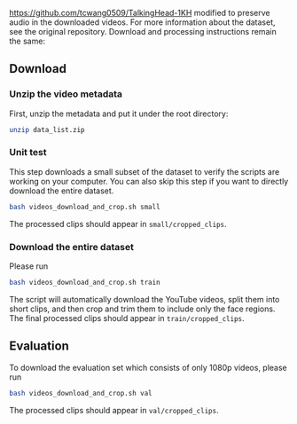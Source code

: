 https://github.com/tcwang0509/TalkingHead-1KH modified to preserve audio in the downloaded videos. For more information about the dataset, see the original repository. Download and processing instructions remain the same:


## Download
### Unzip the video metadata
First, unzip the metadata and put it under the root directory:
```bash
unzip data_list.zip
```

### Unit test
This step downloads a small subset of the dataset to verify the scripts are working on your computer. You can also skip this step if you want to directly download the entire dataset.
```bash
bash videos_download_and_crop.sh small
```
The processed clips should appear in `small/cropped_clips`.

### Download the entire dataset
Please run
```bash
bash videos_download_and_crop.sh train
```
The script will automatically download the YouTube videos, split them into short clips, and then crop and trim them to include only the face regions. The final processed clips should appear in `train/cropped_clips`.


## Evaluation
To download the evaluation set which consists of only 1080p videos, please run
```bash
bash videos_download_and_crop.sh val
```
The processed clips should appear in `val/cropped_clips`.
